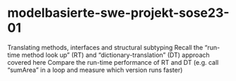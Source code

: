 # modelbasierte-swe-projekt-sose23-01
Translating methods, interfaces and structural subtyping Recall the “run-time method look up” (RT) and “dictionary-translation” (DT) approach covered here  Compare the run-time performance of RT and DT (e.g. call “sumArea” in a loop and measure which version runs faster) 
